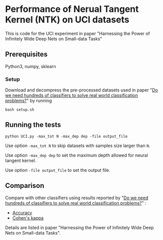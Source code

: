 # Performance of Nerual Tangent Kernel (NTK) on UCI datasets
This is code for the UCI experiment in paper "Harnessing the Power of Infinitely Wide Deep Nets on Small-data Tasks"
## Prerequisites
Python3, numpy, sklearn
### Setup
Download and decompress the pre-processed datasets used in paper "[Do we need hundreds of classifiers to solve real world classification problems?](http://jmlr.org/papers/volume15/delgado14a/delgado14a.pdf)" by running
```
bash setup.sh
```
## Running the tests
```
python UCI.py -max_tot N -max_dep dep -file output_file
```
Use option `-max_tot N` to skip datasets with samples size larger than `N`.

Use option `-max_dep dep` to set the maximum depth allowed for neural tangent kernel.

Use option `-file output_file` to set the output file.
## Comparison
Compare with other classifiers using results reported by "[Do we need hundreds of classifiers to solve real world classification problems?](http://jmlr.org/papers/volume15/delgado14a/delgado14a.pdf)" :
- [Accuracy](http://persoal.citius.usc.es/manuel.fernandez.delgado/papers/jmlr/results.txt)
- [Cohen's kappa](http://persoal.citius.usc.es/manuel.fernandez.delgado/papers/jmlr/results_kappa.csv)

Details are listed in paper "Harnessing the Power of Infinitely Wide Deep Nets on Small-data Tasks".
